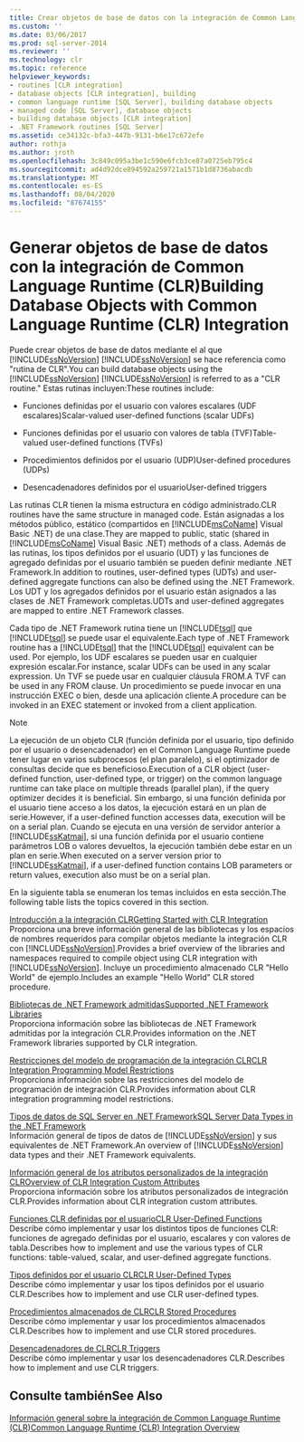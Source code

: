 ```yaml
---
title: Crear objetos de base de datos con la integración de Common Language Runtime (CLR) | Microsoft Docs
ms.custom: ''
ms.date: 03/06/2017
ms.prod: sql-server-2014
ms.reviewer: ''
ms.technology: clr
ms.topic: reference
helpviewer_keywords:
- routines [CLR integration]
- database objects [CLR integration], building
- common language runtime [SQL Server], building database objects
- managed code [SQL Server], database objects
- building database objects [CLR integration]
- .NET Framework routines [SQL Server]
ms.assetid: ce34132c-bfa3-447b-9131-b6e17c672efe
author: rothja
ms.author: jroth
ms.openlocfilehash: 3c849c095a3be1c590e6fcb3ce87a0725eb795c4
ms.sourcegitcommit: ad4d92dce894592a259721a1571b1d8736abacdb
ms.translationtype: MT
ms.contentlocale: es-ES
ms.lasthandoff: 08/04/2020
ms.locfileid: "87674155"
---
```

# <a name="building-database-objects-with-common-language-runtime-clr-integration"></a><span data-ttu-id="e9b13-102">Generar objetos de base de datos con la integración de Common Language Runtime (CLR)</span><span class="sxs-lookup"><span data-stu-id="e9b13-102">Building Database Objects with Common Language Runtime (CLR) Integration</span></span>
  <span data-ttu-id="e9b13-103">Puede crear objetos de base de datos mediante el al que [!INCLUDE[ssNoVersion](../../../includes/msconame-md.md)] [!INCLUDE[ssNoVersion](../../../includes/ssnoversion-md.md)] se hace referencia como "rutina de CLR".</span><span class="sxs-lookup"><span data-stu-id="e9b13-103">You can build database objects using the [!INCLUDE[ssNoVersion](../../../includes/msconame-md.md)] [!INCLUDE[ssNoVersion](../../../includes/ssnoversion-md.md)] is referred to as a "CLR routine."</span></span> <span data-ttu-id="e9b13-104">Estas rutinas incluyen:</span><span class="sxs-lookup"><span data-stu-id="e9b13-104">These routines include:</span></span>  
  
-   <span data-ttu-id="e9b13-105">Funciones definidas por el usuario con valores escalares (UDF escalares)</span><span class="sxs-lookup"><span data-stu-id="e9b13-105">Scalar-valued user-defined functions (scalar UDFs)</span></span>  
  
-   <span data-ttu-id="e9b13-106">Funciones definidas por el usuario con valores de tabla (TVF)</span><span class="sxs-lookup"><span data-stu-id="e9b13-106">Table-valued user-defined functions (TVFs)</span></span>  
  
-   <span data-ttu-id="e9b13-107">Procedimientos definidos por el usuario (UDP)</span><span class="sxs-lookup"><span data-stu-id="e9b13-107">User-defined procedures (UDPs)</span></span>  
  
-   <span data-ttu-id="e9b13-108">Desencadenadores definidos por el usuario</span><span class="sxs-lookup"><span data-stu-id="e9b13-108">User-defined triggers</span></span>  
  
 <span data-ttu-id="e9b13-109">Las rutinas CLR tienen la misma estructura en código administrado.</span><span class="sxs-lookup"><span data-stu-id="e9b13-109">CLR routines have the same structure in managed code.</span></span> <span data-ttu-id="e9b13-110">Están asignadas a los métodos público, estático (compartidos en [!INCLUDE[msCoName](../../../includes/msconame-md.md)] Visual Basic .NET) de una clase.</span><span class="sxs-lookup"><span data-stu-id="e9b13-110">They are mapped to public, static (shared in [!INCLUDE[msCoName](../../../includes/msconame-md.md)] Visual Basic .NET) methods of a class.</span></span> <span data-ttu-id="e9b13-111">Además de las rutinas, los tipos definidos por el usuario (UDT) y las funciones de agregado definidas por el usuario también se pueden definir mediante .NET Framework.</span><span class="sxs-lookup"><span data-stu-id="e9b13-111">In addition to routines, user-defined types (UDTs) and user-defined aggregate functions can also be defined using the .NET Framework.</span></span> <span data-ttu-id="e9b13-112">Los UDT y los agregados definidos por el usuario están asignados a las clases de .NET Framework completas.</span><span class="sxs-lookup"><span data-stu-id="e9b13-112">UDTs and user-defined aggregates are mapped to entire .NET Framework classes.</span></span>  
  
 <span data-ttu-id="e9b13-113">Cada tipo de .NET Framework rutina tiene un [!INCLUDE[tsql](../../../includes/ssnoversion-md.md)] que [!INCLUDE[tsql](../../../includes/tsql-md.md)] se puede usar el equivalente.</span><span class="sxs-lookup"><span data-stu-id="e9b13-113">Each type of .NET Framework routine has a [!INCLUDE[tsql](../../../includes/ssnoversion-md.md)] that the [!INCLUDE[tsql](../../../includes/tsql-md.md)] equivalent can be used.</span></span> <span data-ttu-id="e9b13-114">Por ejemplo, los UDF escalares se pueden usar en cualquier expresión escalar.</span><span class="sxs-lookup"><span data-stu-id="e9b13-114">For instance, scalar UDFs can be used in any scalar expression.</span></span> <span data-ttu-id="e9b13-115">Un TVF se puede usar en cualquier cláusula FROM.</span><span class="sxs-lookup"><span data-stu-id="e9b13-115">A TVF can be used in any FROM clause.</span></span> <span data-ttu-id="e9b13-116">Un procedimiento se puede invocar en una instrucción EXEC o bien, desde una aplicación cliente.</span><span class="sxs-lookup"><span data-stu-id="e9b13-116">A procedure can be invoked in an EXEC statement or invoked from a client application.</span></span>  
  
> [!NOTE]  
>  <span data-ttu-id="e9b13-117">La ejecución de un objeto CLR (función definida por el usuario, tipo definido por el usuario o desencadenador) en el Common Language Runtime puede tener lugar en varios subprocesos (el plan paralelo), si el optimizador de consultas decide que es beneficioso.</span><span class="sxs-lookup"><span data-stu-id="e9b13-117">Execution of a CLR object (user-defined function, user-defined type, or trigger) on the common language runtime can take place on multiple threads (parallel plan), if the query optimizer decides it is beneficial.</span></span> <span data-ttu-id="e9b13-118">Sin embargo, si una función definida por el usuario tiene acceso a los datos, la ejecución estará en un plan de serie.</span><span class="sxs-lookup"><span data-stu-id="e9b13-118">However, if a user-defined function accesses data, execution will be  on a serial plan.</span></span> <span data-ttu-id="e9b13-119">Cuando se ejecuta en una versión de servidor anterior a [!INCLUDE[ssKatmai](../../../includes/sskatmai-md.md)], si una función definida por el usuario contiene parámetros LOB o valores devueltos, la ejecución también debe estar en un plan en serie.</span><span class="sxs-lookup"><span data-stu-id="e9b13-119">When executed on a server version prior to [!INCLUDE[ssKatmai](../../../includes/sskatmai-md.md)], if a user-defined function contains LOB parameters or return values, execution also must be on a serial plan.</span></span>  
  
 <span data-ttu-id="e9b13-120">En la siguiente tabla se enumeran los temas incluidos en esta sección.</span><span class="sxs-lookup"><span data-stu-id="e9b13-120">The following table lists the topics covered in this section.</span></span>  
  
 [<span data-ttu-id="e9b13-121">Introducción a la integración CLR</span><span class="sxs-lookup"><span data-stu-id="e9b13-121">Getting Started with CLR Integration</span></span>](getting-started-with-clr-integration.md)  
 <span data-ttu-id="e9b13-122">Proporciona una breve información general de las bibliotecas y los espacios de nombres requeridos para compilar objetos mediante la integración CLR con [!INCLUDE[ssNoVersion](../../../includes/ssnoversion-md.md)].</span><span class="sxs-lookup"><span data-stu-id="e9b13-122">Provides a brief overview of the libraries and namespaces required to compile object using CLR integration with [!INCLUDE[ssNoVersion](../../../includes/ssnoversion-md.md)].</span></span> <span data-ttu-id="e9b13-123">Incluye un procedimiento almacenado CLR "Hello World" de ejemplo.</span><span class="sxs-lookup"><span data-stu-id="e9b13-123">Includes an example "Hello World" CLR stored procedure.</span></span>  
  
 [<span data-ttu-id="e9b13-124">Bibliotecas de .NET Framework admitidas</span><span class="sxs-lookup"><span data-stu-id="e9b13-124">Supported .NET Framework Libraries</span></span>](supported-net-framework-libraries.md)  
 <span data-ttu-id="e9b13-125">Proporciona información sobre las bibliotecas de .NET Framework admitidas por la integración CLR.</span><span class="sxs-lookup"><span data-stu-id="e9b13-125">Provides information on the .NET Framework libraries supported by CLR integration.</span></span>  
  
 [<span data-ttu-id="e9b13-126">Restricciones del modelo de programación de la integración CLR</span><span class="sxs-lookup"><span data-stu-id="e9b13-126">CLR Integration Programming Model Restrictions</span></span>](clr-integration-programming-model-restrictions.md)  
 <span data-ttu-id="e9b13-127">Proporciona información sobre las restricciones del modelo de programación de integración CLR.</span><span class="sxs-lookup"><span data-stu-id="e9b13-127">Provides information about CLR integration programming model restrictions.</span></span>  
  
 [<span data-ttu-id="e9b13-128">Tipos de datos de SQL Server en .NET Framework</span><span class="sxs-lookup"><span data-stu-id="e9b13-128">SQL Server Data Types in the .NET Framework</span></span>](../../clr-integration-database-objects-types-net-framework/sql-server-data-types-in-the-net-framework.md)  
 <span data-ttu-id="e9b13-129">Información general de tipos de datos de [!INCLUDE[ssNoVersion](../../../includes/ssnoversion-md.md)] y sus equivalentes de .NET Framework.</span><span class="sxs-lookup"><span data-stu-id="e9b13-129">An overview of [!INCLUDE[ssNoVersion](../../../includes/ssnoversion-md.md)] data types and their .NET Framework equivalents.</span></span>  
  
 [<span data-ttu-id="e9b13-130">Información general de los atributos personalizados de la integración CLR</span><span class="sxs-lookup"><span data-stu-id="e9b13-130">Overview of CLR Integration Custom Attributes</span></span>](../../../database-engine/dev-guide/overview-of-clr-integration-custom-attributes.md)  
 <span data-ttu-id="e9b13-131">Proporciona información sobre los atributos personalizados de integración CLR.</span><span class="sxs-lookup"><span data-stu-id="e9b13-131">Provides information about CLR integration custom attributes.</span></span>  
  
 [<span data-ttu-id="e9b13-132">Funciones CLR definidas por el usuario</span><span class="sxs-lookup"><span data-stu-id="e9b13-132">CLR User-Defined Functions</span></span>](../../clr-integration-database-objects-user-defined-functions/clr-user-defined-functions.md)  
 <span data-ttu-id="e9b13-133">Describe cómo implementar y usar los distintos tipos de funciones CLR: funciones de agregado definidas por el usuario, escalares y con valores de tabla.</span><span class="sxs-lookup"><span data-stu-id="e9b13-133">Describes how to implement and use the various types of CLR functions: table-valued, scalar, and user-defined aggregate functions.</span></span>  
  
 [<span data-ttu-id="e9b13-134">Tipos definidos por el usuario CLR</span><span class="sxs-lookup"><span data-stu-id="e9b13-134">CLR User-Defined Types</span></span>](../../clr-integration-database-objects-user-defined-types/clr-user-defined-types.md)  
 <span data-ttu-id="e9b13-135">Describe cómo implementar y usar los tipos definidos por el usuario CLR.</span><span class="sxs-lookup"><span data-stu-id="e9b13-135">Describes how to implement and use CLR user-defined types.</span></span>  
  
 [<span data-ttu-id="e9b13-136">Procedimientos almacenados de CLR</span><span class="sxs-lookup"><span data-stu-id="e9b13-136">CLR Stored Procedures</span></span>](../../../database-engine/dev-guide/clr-stored-procedures.md)  
 <span data-ttu-id="e9b13-137">Describe cómo implementar y usar los procedimientos almacenados CLR.</span><span class="sxs-lookup"><span data-stu-id="e9b13-137">Describes how to implement and use CLR stored procedures.</span></span>  
  
 [<span data-ttu-id="e9b13-138">Desencadenadores de CLR</span><span class="sxs-lookup"><span data-stu-id="e9b13-138">CLR Triggers</span></span>](../../../database-engine/dev-guide/clr-triggers.md)  
 <span data-ttu-id="e9b13-139">Describe cómo implementar y usar los desencadenadores CLR.</span><span class="sxs-lookup"><span data-stu-id="e9b13-139">Describes how to implement and use CLR triggers.</span></span>  
  
## <a name="see-also"></a><span data-ttu-id="e9b13-140">Consulte también</span><span class="sxs-lookup"><span data-stu-id="e9b13-140">See Also</span></span>  
 [<span data-ttu-id="e9b13-141">Información general sobre la integración de Common Language Runtime &#40;CLR&#41;</span><span class="sxs-lookup"><span data-stu-id="e9b13-141">Common Language Runtime &#40;CLR&#41; Integration Overview</span></span>](../common-language-runtime-integration-overview.md)  
  
  
